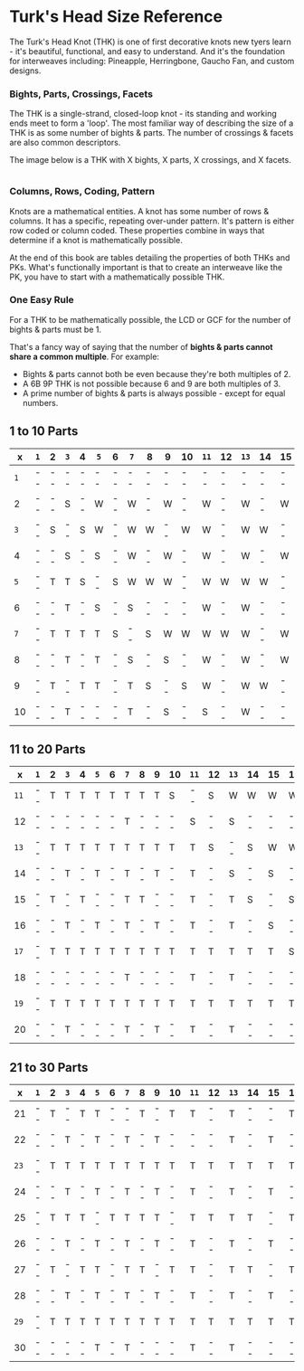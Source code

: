 # Turk's Head Size Reference 

The Turk's Head Knot (THK) is one of first decorative knots new tyers learn - it's beautiful, functional, and easy to understand. And it's the foundation for interweaves including: Pineapple, Herringbone, Gaucho Fan, and custom designs.

### Bights, Parts, Crossings, Facets

The THK is a single-strand, closed-loop knot - its standing and working ends meet to form a 'loop'. The most familiar way of describing the size of a THK is as some number of bights & parts. The number of crossings & facets are also common descriptors. 

The image below is a THK with X bights, X parts, X crossings, and X facets. 

![]()

### Columns, Rows, Coding, Pattern

Knots are a mathematical entities. A knot has some number of rows & columns. It has a specific, repeating over-under pattern. It's pattern is either row coded or column coded.  These properties combine in ways that determine if a knot is mathematically possible. 

At the end of this book are tables detailing the properties of both THKs and PKs. What's functionally important is that to create an interweave like the PK, you have to start with a mathematically possible THK. 

### One Easy Rule

For a THK to be mathematically possible, the LCD or GCF for the number of bights & parts must be 1. 

That's a fancy way of saying that the number of **bights & parts cannot share a common multiple**. For example:

* Bights & parts cannot both be even because they're both multiples of 2. 
* A 6B 9P THK is not possible because 6 and 9 are both multiples of 3. 
* A prime number of bights & parts is always possible - except for equal numbers.
 


## 1 to 10 Parts

| x  | `1`  | 2  | `3`  | 4  | `5`  | 6  | `7`  | 8  | 9  | 10 | `11` | 12 | `13` | 14 | 15 | 16 | `17` | 18 | `19` | 20 |
|----|----|----|----|----|----|----|----|----|----|----|----|----|----|----|----|----|----|----|----|----|
| `1`  | -- | -- | -- | -- | -- | -- | -- | -- | -- | -- | -- | -- | -- | -- | -- | -- | -- | -- | -- | -- |
| 2  | -- | -- | S  | -- | W  | -- | W  | -- | W  | -- | W  | -- | W  | -- | W  | -- | W  | -- | W  | -- |
| `3`  | -- | S  | -- | S  | W  | -- | W  | W  | -- | W  | W  | -- | W  | W  | -- | W  | W  | -- | W  | W  |
| 4  | -- | -- | S  | -- | S  | -- | W  | -- | W  | -- | W  | -- | W  | -- | W  | -- | W  | -- | W  | -- |
| `5`  | -- | T  | T  | S  | -- | S  | W  | W  | W  | -- | W  | W  | W  | W  | -- | W  | W  | W  | W  | -- |
| 6  | -- | -- | T  | -- | S  | -- | S  | -- | -- | -- | W  | -- | W  | -- | -- | -- | W  | -- | W  | -- |
| `7`  | -- | T  | T  | T  | T  | S  | -- | S  | W  | W  | W  | W  | W  | -- | W  | W  | W  | W  | W  | W  |
| 8  | -- | -- | T  | -- | T  | -- | S  | -- | S  | -- | W  | -- | W  | -- | W  | -- | W  | -- | W  | -- |
| 9  | -- | T  | -- | T  | T  | -- | T  | S  | -- | S  | W  | -- | W  | W  | -- | W  | W  | -- | W  | W  |
| 10 | -- | -- | T  | -- | -- | -- | T  | -- | S  | -- | S  | -- | W  | -- | -- | -- | W  | -- | W  | -- |


## 11 to 20 Parts

| x  | `1`  | 2  | `3`  | 4  | `5`  | 6  | `7`  | 8  | 9  | 10 | `11` | 12 | `13` | 14 | 15 | 16 | `17` | 18 | `19` | 20 |
|----|----|----|----|----|----|----|---|----|----|----|----|----|----|----|----|----|----|----|----|----|
| `11` | -- | T  | T  | T  | T  | T  | T | T  | T  | S  | -- | S  | W  | W  | W  | W  | W  | W  | W  | W  |
| 12 | -- | -- | -- | -- | -- | -- | T | -- | -- | -- | S  | -- | S  | -- | -- | -- | W  | -- | W  | -- |
| `13` | -- | T  | T  | T  | T  | T  | T | T  | T  | T  | T  | S  | -- | S  | W  | W  | W  | W  | W  | W  |
| 14 | -- | -- | T  | -- | T  | -- | T | -- | T  | -- | T  | -- | S  | -- | S  | -- | W  | -- | W  | -- |
| 15 | -- | T  | -- | T  | -- | -- | T | T  | -- | -- | T  | -- | T  | S  | -- | S  | W  | -- | W  | -- |
| 16 | -- | -- | T  | -- | T  | -- | T | -- | T  | -- | T  | -- | T  | -- | S  | -- | S  | -- | W  | -- |
| `17` | -- | T  | T  | T  | T  | T  | T | T  | T  | T  | T  | T  | T  | T  | T  | S  | -- | S  | W  | W  |
| 18 | -- | -- | -- | -- | -- | -- | T | -- | -- | -- | T  | -- | T  | -- | -- | -- | S  | -- | S  | -- |
| `19` | -- | T  | T  | T  | T  | T  | T | T  | T  | T  | T  | T  | T  | T  | T  | T  | T  | S  | -- | S  |
| 20 | -- | -- | T  | -- | -- | -- | T | -- | T  | -- | T  | -- | T  | -- | -- | -- | T  | -- | S  | -- |


## 21 to 30 Parts

| x  | `1`  | 2  | `3`  | 4  | `5`  | 6  | `7`  | 8  | 9  | 10 | `11` | 12 | `13` | 14 | 15 | 16 | `17` | 18 | `19` | 20 |
|----|----|----|----|----|----|----|----|----|----|----|----|----|----|----|----|----|----|----|----|----|
| 21 | -- | T  | -- | T  | T  | -- | -- | T  | -- | T  | T  | -- | T  | -- | -- | T  | T  | -- | T  | S  |
| 22 | -- | -- | T  | -- | T  | -- | T  | -- | T  | -- | -- | -- | T  | -- | T  | -- | T  | -- | T  | -- |
| `23` | -- | T  | T  | T  | T  | T  | T  | T  | T  | T  | T  | T  | T  | T  | T  | T  | T  | T  | T  | T  |
| 24 | -- | -- | T  | -- | T  | -- | T  | -- | T  | -- | T  | -- | T  | -- | T  | -- | T  | -- | T  | -- |
| 25 | -- | T  | T  | T  | -- | T  | T  | T  | T  | -- | T  | T  | T  | T  | -- | T  | T  | T  | T  | -- |
| 26 | -- | -- | T  | -- | T  | -- | T  | -- | T  | -- | T  | -- | T  | -- | T  | -- | T  | -- | T  | -- |
| 27 | -- | T  | -- | T  | T  | -- | T  | T  | -- | T  | T  | -- | T  | T  | -- | T  | T  | -- | T  | T  |
| 28 | -- | -- | T  | -- | T  | -- | T  | -- | T  | -- | T  | -- | T  | -- | T  | -- | T  | -- | T  | -- |
| `29` | -- | T  | T  | T  | T  | T  | T  | T  | T  | T  | T  | T  | T  | T  | T  | T  | T  | T  | T  | T  |
| 30 | -- | -- | -- | -- | T  | -- | T  | -- | -- | -- | T  | -- | T  | -- | -- | -- | T  | -- | T  | -- |

